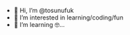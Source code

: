 - 👋 Hi, I’m @tosunufuk
- 👀 I’m interested in learning/coding/fun
- 🌱 I’m learning 🤓...

<!---
tosunufuk/tosunufuk is a ✨ special ✨ repository because its `README.md` (this file) appears on your GitHub profile.
You can click the Preview link to take a look at your changes.
--->
